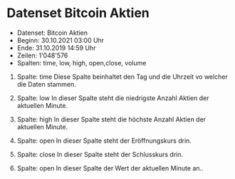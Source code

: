 # Datenset Bitcoin Aktien

- Datenset: Bitcoin Aktien 
- Beginn: 30.10.2021 03:00 Uhr 
- Ende: 31.10.2019 14:59 Uhr
- Zeilen: 1'048'576
- Spalten: time, low, high, open,close, volume

1. Spalte: time
Diese Spalte beinhaltet den Tag und die Uhrzeit vo welcher die Daten stammen.

2. Spalte: low
In dieser Spalte steht die niedrigste Anzahl Aktien der aktuellen Minute.

3. Spalte: high
In dieser Spalte steht die höchste Anzahl Aktien der aktuellen Minute.

4. Spalte: open
In dieser Spalte steht der Eröffnungskurs drin.

5. Spalte: close
In dieser Spalte steht der Schlusskurs drin.

6. Spalte: open
In dieser Spalte der Wert der aktuellen Minute an..
